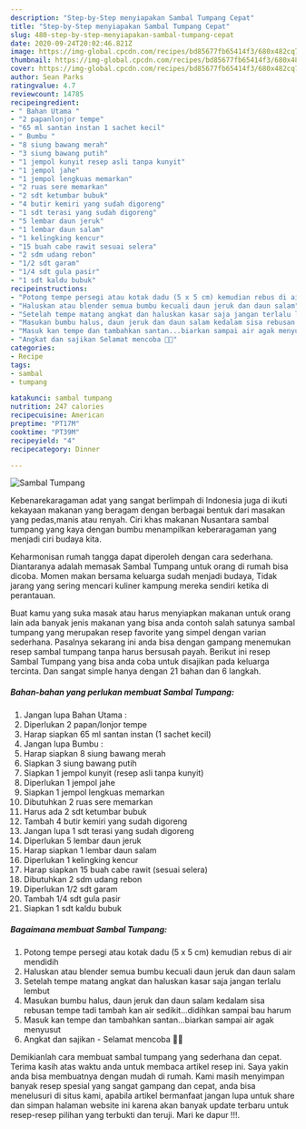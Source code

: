 ```yaml
---
description: "Step-by-Step menyiapakan Sambal Tumpang Cepat"
title: "Step-by-Step menyiapakan Sambal Tumpang Cepat"
slug: 480-step-by-step-menyiapakan-sambal-tumpang-cepat
date: 2020-09-24T20:02:46.821Z
image: https://img-global.cpcdn.com/recipes/bd85677fb65414f3/680x482cq70/sambal-tumpang-foto-resep-utama.jpg
thumbnail: https://img-global.cpcdn.com/recipes/bd85677fb65414f3/680x482cq70/sambal-tumpang-foto-resep-utama.jpg
cover: https://img-global.cpcdn.com/recipes/bd85677fb65414f3/680x482cq70/sambal-tumpang-foto-resep-utama.jpg
author: Sean Parks
ratingvalue: 4.7
reviewcount: 14785
recipeingredient:
- " Bahan Utama "
- "2 papanlonjor tempe"
- "65 ml santan instan 1 sachet kecil"
- " Bumbu "
- "8 siung bawang merah"
- "3 siung bawang putih"
- "1 jempol kunyit resep asli tanpa kunyit"
- "1 jempol jahe"
- "1 jempol lengkuas memarkan"
- "2 ruas sere memarkan"
- "2 sdt ketumbar bubuk"
- "4 butir kemiri yang sudah digoreng"
- "1 sdt terasi yang sudah digoreng"
- "5 lembar daun jeruk"
- "1 lembar daun salam"
- "1 kelingking kencur"
- "15 buah cabe rawit sesuai selera"
- "2 sdm udang rebon"
- "1/2 sdt garam"
- "1/4 sdt gula pasir"
- "1 sdt kaldu bubuk"
recipeinstructions:
- "Potong tempe persegi atau kotak dadu (5 x 5 cm) kemudian rebus di air mendidih"
- "Haluskan atau blender semua bumbu kecuali daun jeruk dan daun salam"
- "Setelah tempe matang angkat dan haluskan kasar saja jangan terlalu lembut"
- "Masukan bumbu halus, daun jeruk dan daun salam kedalam sisa rebusan tempe tadi tambah kan air sedikit...didihkan sampai bau harum"
- "Masuk kan tempe dan tambahkan santan...biarkan sampai air agak menyusut"
- "Angkat dan sajikan Selamat mencoba 🙏😍"
categories:
- Recipe
tags:
- sambal
- tumpang

katakunci: sambal tumpang 
nutrition: 247 calories
recipecuisine: American
preptime: "PT17M"
cooktime: "PT39M"
recipeyield: "4"
recipecategory: Dinner

---
```



![Sambal Tumpang](https://img-global.cpcdn.com/recipes/bd85677fb65414f3/680x482cq70/sambal-tumpang-foto-resep-utama.jpg)

Kebenarekaragaman adat yang sangat berlimpah di Indonesia juga di ikuti kekayaan makanan yang beragam dengan berbagai bentuk dari masakan yang pedas,manis atau renyah. Ciri khas makanan Nusantara sambal tumpang yang kaya dengan bumbu menampilkan keberaragaman yang menjadi ciri budaya kita.


Keharmonisan rumah tangga dapat diperoleh dengan cara sederhana. Diantaranya adalah memasak Sambal Tumpang untuk orang di rumah bisa dicoba. Momen makan bersama keluarga sudah menjadi budaya, Tidak jarang yang sering mencari kuliner kampung mereka sendiri ketika di perantauan.



Buat kamu yang suka masak atau harus menyiapkan makanan untuk orang lain ada banyak jenis makanan yang bisa anda contoh salah satunya sambal tumpang yang merupakan resep favorite yang simpel dengan varian sederhana. Pasalnya sekarang ini anda bisa dengan gampang menemukan resep sambal tumpang tanpa harus bersusah payah.
Berikut ini resep Sambal Tumpang yang bisa anda coba untuk disajikan pada keluarga tercinta. Dan sangat simple hanya dengan 21 bahan dan 6 langkah.


<!--inarticleads1-->

##### Bahan-bahan yang perlukan membuat Sambal Tumpang:

1. Jangan lupa  Bahan Utama :
1. Diperlukan 2 papan/lonjor tempe
1. Harap siapkan 65 ml santan instan (1 sachet kecil)
1. Jangan lupa  Bumbu :
1. Harap siapkan 8 siung bawang merah
1. Siapkan 3 siung bawang putih
1. Siapkan 1 jempol kunyit (resep asli tanpa kunyit)
1. Diperlukan 1 jempol jahe
1. Siapkan 1 jempol lengkuas memarkan
1. Dibutuhkan 2 ruas sere memarkan
1. Harus ada 2 sdt ketumbar bubuk
1. Tambah 4 butir kemiri yang sudah digoreng
1. Jangan lupa 1 sdt terasi yang sudah digoreng
1. Diperlukan 5 lembar daun jeruk
1. Harap siapkan 1 lembar daun salam
1. Diperlukan 1 kelingking kencur
1. Harap siapkan 15 buah cabe rawit (sesuai selera)
1. Dibutuhkan 2 sdm udang rebon
1. Diperlukan 1/2 sdt garam
1. Tambah 1/4 sdt gula pasir
1. Siapkan 1 sdt kaldu bubuk




<!--inarticleads2-->

##### Bagaimana membuat  Sambal Tumpang:

1. Potong tempe persegi atau kotak dadu (5 x 5 cm) kemudian rebus di air mendidih
1. Haluskan atau blender semua bumbu kecuali daun jeruk dan daun salam
1. Setelah tempe matang angkat dan haluskan kasar saja jangan terlalu lembut
1. Masukan bumbu halus, daun jeruk dan daun salam kedalam sisa rebusan tempe tadi tambah kan air sedikit...didihkan sampai bau harum
1. Masuk kan tempe dan tambahkan santan...biarkan sampai air agak menyusut
1. Angkat dan sajikan - Selamat mencoba 🙏😍




Demikianlah cara membuat sambal tumpang yang sederhana dan cepat. Terima kasih atas waktu anda untuk membaca artikel resep ini. Saya yakin anda bisa membuatnya dengan mudah di rumah. Kami masih menyimpan banyak resep spesial yang sangat gampang dan cepat, anda bisa menelusuri di situs kami, apabila artikel bermanfaat jangan lupa untuk share dan simpan halaman website ini karena akan banyak update terbaru untuk resep-resep pilihan yang terbukti dan teruji. Mari ke dapur !!!. 
